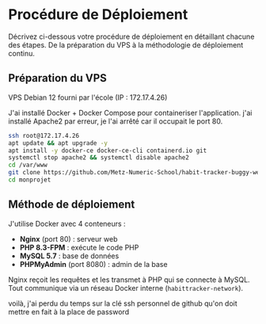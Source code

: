 # Procédure de Déploiement

Décrivez ci-dessous votre procédure de déploiement en détaillant chacune des étapes. De la préparation du VPS à la méthodologie de déploiement continu.

## Préparation du VPS

VPS Debian 12 fourni par l'école (IP : 172.17.4.26)

J'ai installé Docker + Docker Compose pour containeriser l'application. j'ai installé Apache2 par erreur, je l'ai arrêté car il occupait le port 80.

```bash
ssh root@172.17.4.26
apt update && apt upgrade -y
apt install -y docker-ce docker-ce-cli containerd.io git
systemctl stop apache2 && systemctl disable apache2
cd /var/www
git clone https://github.com/Metz-Numeric-School/habit-tracker-buggy-web-app-bloc-4-dfs-2025-bis-Clemboubou.git monprojet
cd monprojet
```

## Méthode de déploiement

J'utilise Docker avec 4 conteneurs :
- **Nginx** (port 80) : serveur web
- **PHP 8.3-FPM** : exécute le code PHP
- **MySQL 5.7** : base de données
- **PHPMyAdmin** (port 8080) : admin de la base

Nginx reçoit les requêtes et les transmet à PHP qui se connecte à MySQL. Tout communique via un réseau Docker interne (`habittracker-network`).

voilà, j'ai perdu du temps sur la clé ssh personnel de github qu'on doit mettre en fait à la place de password

